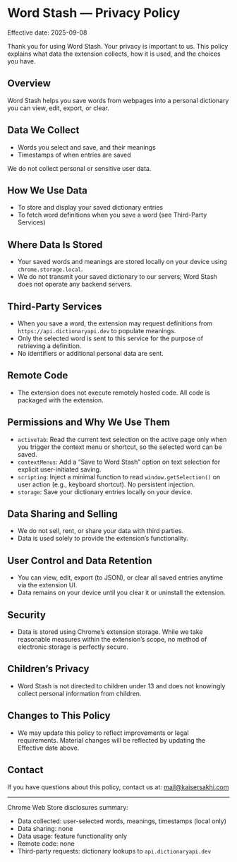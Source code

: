 # Word Stash — Privacy Policy

Effective date: 2025-09-08

Thank you for using Word Stash. Your privacy is important to us. This policy explains what data the extension collects, how it is used, and the choices you have.

## Overview
Word Stash helps you save words from webpages into a personal dictionary you can view, edit, export, or clear.

## Data We Collect
- Words you select and save, and their meanings
- Timestamps of when entries are saved

We do not collect personal or sensitive user data.

## How We Use Data
- To store and display your saved dictionary entries
- To fetch word definitions when you save a word (see Third-Party Services)

## Where Data Is Stored
- Your saved words and meanings are stored locally on your device using `chrome.storage.local`.
- We do not transmit your saved dictionary to our servers; Word Stash does not operate any backend servers.

## Third-Party Services
- When you save a word, the extension may request definitions from `https://api.dictionaryapi.dev` to populate meanings.
- Only the selected word is sent to this service for the purpose of retrieving a definition.
- No identifiers or additional personal data are sent.

## Remote Code
- The extension does not execute remotely hosted code. All code is packaged with the extension.

## Permissions and Why We Use Them
- `activeTab`: Read the current text selection on the active page only when you trigger the context menu or shortcut, so the selected word can be saved.
- `contextMenus`: Add a “Save to Word Stash” option on text selection for explicit user-initiated saving.
- `scripting`: Inject a minimal function to read `window.getSelection()` on user action (e.g., keyboard shortcut). No persistent injection.
- `storage`: Save your dictionary entries locally on your device.

## Data Sharing and Selling
- We do not sell, rent, or share your data with third parties.
- Data is used solely to provide the extension’s functionality.

## User Control and Data Retention
- You can view, edit, export (to JSON), or clear all saved entries anytime via the extension UI.
- Data remains on your device until you clear it or uninstall the extension.

## Security
- Data is stored using Chrome’s extension storage. While we take reasonable measures within the extension’s scope, no method of electronic storage is perfectly secure.

## Children’s Privacy
- Word Stash is not directed to children under 13 and does not knowingly collect personal information from children.

## Changes to This Policy
- We may update this policy to reflect improvements or legal requirements. Material changes will be reflected by updating the Effective date above.

## Contact
If you have questions about this policy, contact us at: <mail@kaisersakhi.com>

---

Chrome Web Store disclosures summary:
- Data collected: user-selected words, meanings, timestamps (local only)
- Data sharing: none
- Data usage: feature functionality only
- Remote code: none
- Third-party requests: dictionary lookups to `api.dictionaryapi.dev`
